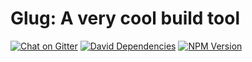 # Glug: A **very cool** build tool

[![Chat on Gitter](https://img.shields.io/gitter/room/glugjs/glug.svg)](https://gitter.im/glugjs/glug?utm_source=badge&utm_medium=badge&utm_campaign=pr-badge&utm_content=badge)
[![David Dependencies](https://img.shields.io/david/glugjs/glug.svg)](https://david-dm.org/glugjs/glug)
[![NPM Version](https://img.shields.io/npm/v/glug.svg)](https://www.npmjs.com/package/glug)
